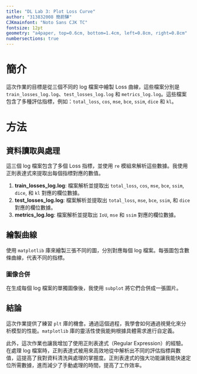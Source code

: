 ```yaml
---
title: "DL Lab 3: Plot Loss Curve"
author: "313832008 簡蔚驊"
CJKmainfont: "Noto Sans CJK TC"
fontsize: 12pt
geometry: "a4paper, top=0.6cm, bottom=1.4cm, left=0.8cm, right=0.8cm"
numbersections: true
---
```


# 簡介

這次作業的目標是從三個不同的 log 檔案中繪製 Loss 曲線，這些檔案分別是 `train_losses_log.log`、`test_losses_log.log` 和 `metrics_log.log`。這些檔案包含了多種評估指標，例如：`total_loss`, `cos`, `mse`, `bce`, `ssim`, `dice` 和 `kl`。

# 方法

## 資料讀取與處理

這三個 log 檔案包含了多個 Loss 指標，並使用 `re` 模組來解析這些數據。我使用正則表達式來提取出每個指標對應的數值。

1. **train_losses_log.log**: 檔案解析並提取出 `total_loss`, `cos`, `mse`, `bce`, `ssim`, `dice`, 和 `kl` 對應的欄位數據。
2. **test_losses_log.log**: 檔案解析並提取出 `total_loss`, `mse`, `bce`, `ssim`, 和 `dice` 對應的欄位數據。
3. **metrics_log.log**: 檔案解析並提取出 `IoU`, `mse` 和 `ssim` 對應的欄位數據。

## 繪製曲線

使用 `matplotlib` 庫來繪製三張不同的圖，分別對應每個 log 檔案。每張圖包含數條曲線，代表不同的指標。

### 圖像合併

在生成每個 log 檔案的單獨圖像後，我使用 `subplot` 將它們合併成一張圖片。

## 結論

這次作業提供了練習 `plt` 庫的機會。通過這個過程，我學會如何通過視覺化來分析模型的性能。`matplotlib` 庫的靈活性使我能夠根據具體需求進行自定義。

此外，這次作業也讓我增加了使用正則表達式（Regular Expression）的經驗。在處理 log 檔案時，正則表達式被用來高效地從中解析出不同的評估指標與數值，這提高了我對資料清洗與處理的掌握度。正則表達式的強大功能讓我能快速定位所需數據，進而減少了手動處理的時間，提高了工作效率。